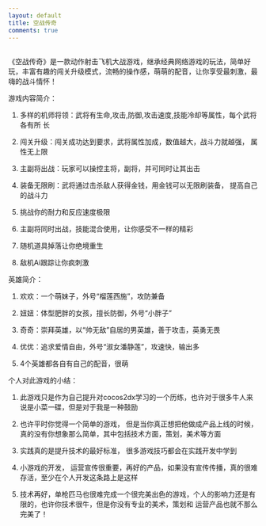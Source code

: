 ```yaml
---
layout: default
title: 空战传奇
comments: true
---
```


## 
《空战传奇》是一款动作射击飞机大战游戏，继承经典网络游戏的玩法，简单好玩，丰富有趣的闯关升级模式，流畅的操作感，萌萌的配音，让你享受最刺激，最嗨的战斗情怀！  
  
游戏内容简介：  

   1. 多样的机师将领：武将有生命,攻击,防御,攻击速度,技能冷却等属性，每个武将各有所 长  
   
   2. 闯关升级：闯关成功达到要求，武将属性加成，数值越大，战斗力就越强， 属性无上限  
   
   3. 主副将出战：玩家可以操控主将，副将，并可同时让其出击  
   
   4. 装备无限刷：武将通过击杀敌人获得金钱，用金钱可以无限刷装备， 提高自己的战斗力  
   
   5. 挑战你的耐力和反应速度极限  
   
   6. 主副将同时出战，技能混合使用，让你感受不一样的精彩  
   
   7. 随机道具掉落让你绝境重生  
   
   8. 敌机Ai跟踪让你疯刺激

英雄简介：  

   1. 欢欢：一个萌妹子，外号“榴莲西施”，攻防兼备  
   
   2. 妞妞：体型肥胖的女孩，擅长防御，外号“小胖子”  
   
   3. 奇奇：崇拜英雄，以“帅无敌”自居的男英雄，善于攻击，英勇无畏  
   
   4. 优优：追求爱情自由，外号“淑女潘静莲”，攻速快，输出多  
   
   5. 4个英雄都各自有自己的配音，很萌

个人对此游戏的小结：    

   1. 此游戏只是作为自己提升对cocos2dx学习的一个历练，也许对于很多牛人来说是小菜一碟，但是对于我是一种鼓励  
   
   2. 也许平时你觉得一个简单的游戏， 但是当你真正想把他做成产品上线的时候，         真的没有你想象那么简单，其中包括技术方面，策划，美术等方面  
   
   3. 实践真的是提升技术的最好标准， 很多游戏技巧都会在实践开发中学到 
   
   4. 小游戏的开发， 运营宣传很重要，再好的产品，如果没有宣传传播，真的很难存活，至少在个人开发这条路上是这样  
   
   5. 技术再好，单枪匹马也很难完成一个很完美出色的游戏，个人的影响力还是有限的，也许你技术很牛，但是你没有专业的美术，策划和     运营产品也就不那么完美了！



